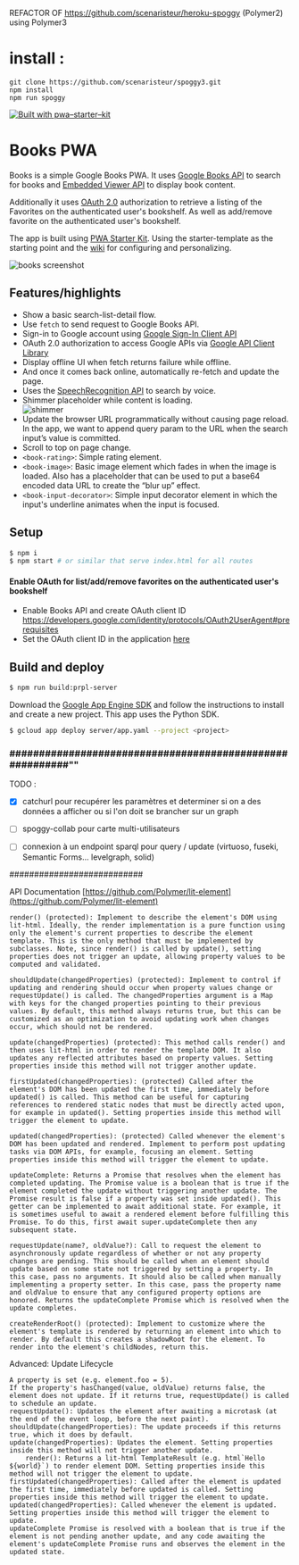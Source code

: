 REFACTOR OF https://github.com/scenaristeur/heroku-spoggy (Polymer2) using Polymer3

# install :
```
git clone https://github.com/scenaristeur/spoggy3.git
npm install
npm run spoggy

```





[![Built with pwa–starter–kit](https://img.shields.io/badge/built_with-pwa–starter–kit_-blue.svg)](https://github.com/Polymer/pwa-starter-kit "Built with pwa–starter–kit")

# Books PWA

Books is a simple Google Books PWA. It uses [Google Books API](https://developers.google.com/books/docs/v1/reference/volumes/list) to search for books and [Embedded Viewer API](https://developers.google.com/books/docs/viewer/reference) to display book content.

Additionally it uses [OAuth 2.0](https://developers.google.com/identity/protocols/OAuth2UserAgent) authorization to retrieve a listing of the Favorites on the authenticated user's bookshelf. As well as add/remove favorite on the authenticated user's bookshelf.

The app is built using [PWA Starter Kit](https://github.com/Polymer/pwa-starter-kit). Using the starter-template as the starting point and the [wiki](https://github.com/Polymer/pwa-starter-kit/wiki) for configuring and personalizing.

![books screenshot](https://user-images.githubusercontent.com/116360/39160803-4d7a2696-4722-11e8-9ca2-d9b4dd1ac8f5.png)

## Features/highlights

- Show a basic search-list-detail flow.
- Use `fetch` to send request to Google Books API.
- Sign-in to Google account using [Google Sign-In Client API](https://developers.google.com/identity/sign-in/web/reference#googleauthsignin)
- OAuth 2.0 authorization to access Google APIs via [Google API Client Library](https://developers.google.com/api-client-library/javascript/reference/referencedocs)
- Display offline UI when fetch returns failure while offline.
- And once it comes back online, automatically re-fetch and update the page.
- Uses the [SpeechRecognition API](https://developer.mozilla.org/en-US/docs/Web/API/SpeechRecognition) to search by voice.
- Shimmer placeholder while content is loading.  
    ![shimmer](https://user-images.githubusercontent.com/116360/38531318-1ec79c38-3c24-11e8-8e8f-d2efdf190afa.gif)
- Update the browser URL programmatically without causing page reload. In the app, we want to append query param to the URL when the search input’s value is committed.
- Scroll to top on page change.
- `<book-rating>`: Simple rating element.
- `<book-image>`: Basic image element which fades in when the image is loaded. Also has a placeholder that can be used to put a base64 encoded data URL to create the “blur up” effect.
- `<book-input-decorator>`: Simple input decorator element in which the input's underline animates when the input is focused.

## Setup
```bash
$ npm i
$ npm start # or similar that serve index.html for all routes
```

#### Enable OAuth for list/add/remove favorites on the authenticated user's bookshelf
- Enable Books API and create OAuth client ID  
https://developers.google.com/identity/protocols/OAuth2UserAgent#prerequisites
- Set the OAuth client ID in the application [here](https://github.com/PolymerLabs/books/blob/master/src/actions/auth.js#L24)

## Build and deploy
```bash
$ npm run build:prpl-server
```
Download the [Google App Engine SDK](https://cloud.google.com/appengine/downloads) and follow the instructions to install and create a new project. This app uses the Python SDK.
```bash
$ gcloud app deploy server/app.yaml --project <project>
```




### #########################################################""
TODO :
- [x] catchurl pour recupérer les paramètres et determiner si on a des données a afficher ou si l'on doit se brancher sur un graph
- [ ]  spoggy-collab pour carte multi-utilisateurs
- [ ] connexion à un endpoint sparql pour query / update (virtuoso, fuseki, Semantic Forms... levelgraph, solid)









###########################

API Documentation [https://github.com/Polymer/lit-element](https://github.com/Polymer/lit-element)

    render() (protected): Implement to describe the element's DOM using lit-html. Ideally, the render implementation is a pure function using only the element's current properties to describe the element template. This is the only method that must be implemented by subclasses. Note, since render() is called by update(), setting properties does not trigger an update, allowing property values to be computed and validated.

    shouldUpdate(changedProperties) (protected): Implement to control if updating and rendering should occur when property values change or requestUpdate() is called. The changedProperties argument is a Map with keys for the changed properties pointing to their previous values. By default, this method always returns true, but this can be customized as an optimization to avoid updating work when changes occur, which should not be rendered.

    update(changedProperties) (protected): This method calls render() and then uses lit-html in order to render the template DOM. It also updates any reflected attributes based on property values. Setting properties inside this method will not trigger another update.

    firstUpdated(changedProperties): (protected) Called after the element's DOM has been updated the first time, immediately before updated() is called. This method can be useful for capturing references to rendered static nodes that must be directly acted upon, for example in updated(). Setting properties inside this method will trigger the element to update.

    updated(changedProperties): (protected) Called whenever the element's DOM has been updated and rendered. Implement to perform post updating tasks via DOM APIs, for example, focusing an element. Setting properties inside this method will trigger the element to update.

    updateComplete: Returns a Promise that resolves when the element has completed updating. The Promise value is a boolean that is true if the element completed the update without triggering another update. The Promise result is false if a property was set inside updated(). This getter can be implemented to await additional state. For example, it is sometimes useful to await a rendered element before fulfilling this Promise. To do this, first await super.updateComplete then any subsequent state.

    requestUpdate(name?, oldValue?): Call to request the element to asynchronously update regardless of whether or not any property changes are pending. This should be called when an element should update based on some state not triggered by setting a property. In this case, pass no arguments. It should also be called when manually implementing a property setter. In this case, pass the property name and oldValue to ensure that any configured property options are honored. Returns the updateComplete Promise which is resolved when the update completes.

    createRenderRoot() (protected): Implement to customize where the element's template is rendered by returning an element into which to render. By default this creates a shadowRoot for the element. To render into the element's childNodes, return this.

Advanced: Update Lifecycle

    A property is set (e.g. element.foo = 5).
    If the property's hasChanged(value, oldValue) returns false, the element does not update. If it returns true, requestUpdate() is called to schedule an update.
    requestUpdate(): Updates the element after awaiting a microtask (at the end of the event loop, before the next paint).
    shouldUpdate(changedProperties): The update proceeds if this returns true, which it does by default.
    update(changedProperties): Updates the element. Setting properties inside this method will not trigger another update.
        render(): Returns a lit-html TemplateResult (e.g. html`Hello ${world}`) to render element DOM. Setting properties inside this method will not trigger the element to update.
    firstUpdated(changedProperties): Called after the element is updated the first time, immediately before updated is called. Setting properties inside this method will trigger the element to update.
    updated(changedProperties): Called whenever the element is updated. Setting properties inside this method will trigger the element to update.
    updateComplete Promise is resolved with a boolean that is true if the element is not pending another update, and any code awaiting the element's updateComplete Promise runs and observes the element in the updated state.
